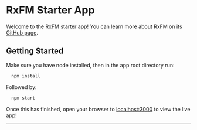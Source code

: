# RxFM Starter App

Welcome to the RxFM starter app! You can learn more about RxFM on its [GitHub page](https://github.com/alden12/rxfm).

## Getting Started

Make sure you have node installed, then in the app root directory run:

```sh
  npm install
```

Followed by:

```sh
  npm start
```

Once this has finished, open your browser to [localhost:3000](http://localhost:3000/) to view the live app!

---
